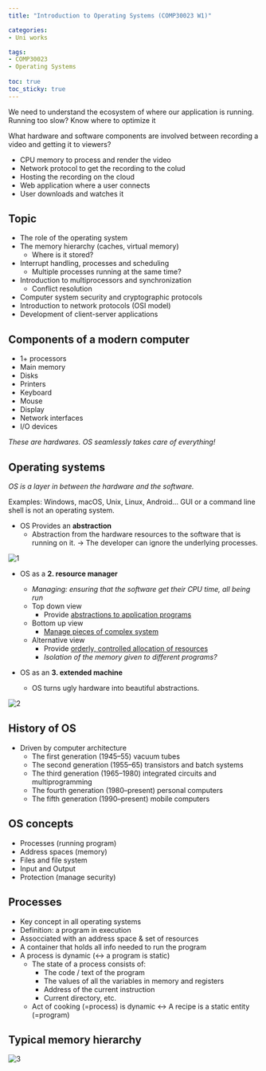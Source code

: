 ```yaml
---
title: "Introduction to Operating Systems (COMP30023 W1)"

categories: 
- Uni works

tags:
- COMP30023
- Operating Systems
  
toc: true
toc_sticky: true
---
```


We need to understand the ecosystem of where our application is running. Running too slow? Know where to optimize it

What hardware and software components are involved between recording a video and getting it to viewers?

- CPU memory to process and render the video
- Network protocol to get the recording to the colud
- Hosting the recording on the cloud
- Web application where a user connects
- User downloads and watches it

## Topic

- The role of the operating system
- The memory hierarchy (caches, virtual memory)
  - Where is it stored?
- Interrupt handling, processes and scheduling
  - Multiple processes running at the same time?
- Introduction to multiprocessors and synchronization
  - Conflict resolution
- Computer system security and cryptographic protocols
- Introduction to network protocols (OSI model)
- Development of client-server applications

## Components of a modern computer

- 1+ processors
- Main memory
- Disks
- Printers
- Keyboard
- Mouse
- Display
- Network interfaces
- I/O devices

*These are hardwares. OS seamlessly takes care of everything!*

## Operating systems

*OS is a layer in between the hardware and the software.*

Examples: Windows, macOS, Unix, Linux, Android... GUI or a command line shell is not an operating system.

- OS Provides an **abstraction**
  - Abstraction from the hardware resources to the software that is running on it. -> The developer can ignore the underlying processes.

![1](https://user-images.githubusercontent.com/54295374/156156789-9dbdf43b-5d9b-4985-a1c1-18efcd25f5c0.png)

- OS as a **2. resource manager**
  - *Managing: ensuring that the software get their CPU time, all being run*
  - Top down view
    - Provide <u>abstractions to application programs</u>
  - Bottom up view
    - <u>Manage pieces of complex system</u>
  - Alternative view
    - Provide <u>orderly, controlled allocation of resources</u>
    - *Isolation of the memory given to different programs?*

- OS as an **3. extended machine**
  - OS turns ugly hardware into beautiful abstractions.

![2](https://user-images.githubusercontent.com/54295374/156156858-07f4364a-624f-4106-837a-1c6ec8719627.png)

## History of OS

- Driven by computer architecture
  - The first generation (1945–55) vacuum tubes
  - The second generation (1955–65) transistors and batch systems
  - The third generation (1965–1980) integrated circuits and multiprogramming
  - The fourth generation (1980–present) personal computers
  - The fifth generation (1990–present) mobile computers

## OS concepts

- Processes (running program)
- Address spaces (memory)
- Files and file system
- Input and Output
- Protection (manage security)

## Processes

- Key concept in all operating systems
- Definition: a program in execution
- Assocciated with an address space & set of resources
- A container that holds all info needed to run the program
- A process is dynamic (<-> a program is static)
  - The state of a process consists of:
    - The code / text of the program
    - The values of all the variables in memory and registers
    - Address of the current instruction
    - Current directory, etc.
  - Act of cooking (=process) is dynamic <-> A recipe is a static entity (=program)

## Typical memory hierarchy

![3](https://user-images.githubusercontent.com/54295374/156156864-eba632dd-124c-495f-8ec8-0510a6ef5595.png)
